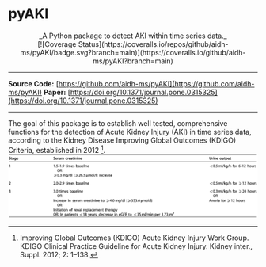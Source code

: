 # pyAKI

<p style="text-align:center;" markdown="1">
_A Python package to detect AKI within time series data._ <br>
[![Coverage Status](https://coveralls.io/repos/github/aidh-ms/pyAKI/badge.svg?branch=main)](https://coveralls.io/github/aidh-ms/pyAKI?branch=main)
</p>

---

**Source Code:** [https://github.com/aidh-ms/pyAKI](https://github.com/aidh-ms/pyAKI)
**Paper:** [https://doi.org/10.1371/journal.pone.0315325](https://doi.org/10.1371/journal.pone.0315325)

---

The goal of this package is to establish well tested, comprehensive functions for the detection of Acute Kidney Injury (AKI) in time series data, according to the Kidney Disease Improving Global Outcomes (KDIGO) Criteria, established in 2012 [^kdigo].
![](img/kdigo_criteria.png)



[^kdigo]: Improving Global Outcomes (KDIGO) Acute Kidney Injury Work Group. KDIGO Clinical Practice Guideline for Acute Kidney Injury. Kidney inter., Suppl. 2012; 2: 1–138.
